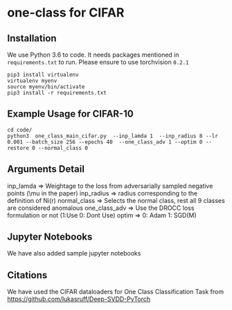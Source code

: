 # one-class for CIFAR 

## Installation
We use Python 3.6 to code. It needs packages mentioned in `requirements.txt` to run. Please ensure to use torchvision `0.2.1`
```
pip3 install virtualenv
virtualenv myenv
source myenv/bin/activate
pip3 install -r requirements.txt
```

## Example Usage for CIFAR-10
```
cd code/ 
python3  one_class_main_cifar.py  --inp_lamda 1  --inp_radius 8 --lr 0.001 --batch_size 256 --epochs 40  --one_class_adv 1 --optim 0 --restore 0 --normal_class 0    
```

## Arguments Detail
inp_lamda => Weightage to the loss from adversarially sampled negative points (\mu in the paper)
inp_radius => radius corresponding to the definition of Ni(r)
normal_class => Selects the normal class, rest all 9 classes are considered anomalous
one_class_adv => Use the DROCC loss formulation or not (1:Use  0: Dont Use)
optim => 0: Adam   1: SGD(M)

## Jupyter Notebooks
We have also added sample jupyter notebooks

## Citations
We have used the CIFAR dataloaders for One Class Classification Task from https://github.com/lukasruff/Deep-SVDD-PyTorch